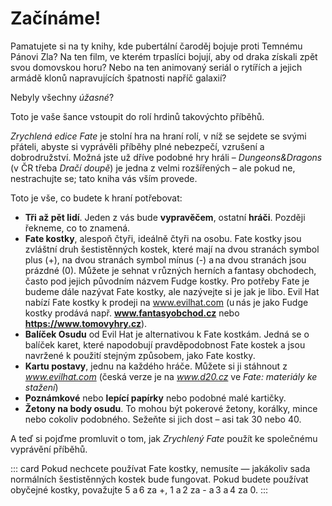 # Začínáme!

Pamatujete si na ty knihy, kde pubertální čaroděj bojuje proti Temnému Pánovi Zla? Na ten film, ve kterém trpaslíci bojují, aby od draka získali zpět svou domovskou horu? Nebo na ten animovaný seriál o rytířích a jejich armádě klonů napravujících špatnosti napříč galaxií?

Nebyly všechny *úžasné*?

Toto je vaše šance vstoupit do rolí hrdinů takovýchto příběhů.

*Zrychlená edice Fate* je stolní hra na hraní rolí, v níž se sejdete se svými přáteli, abyste si vyprávěli příběhy plné nebezpečí, vzrušení a dobrodružství. Možná jste už dříve podobné hry hráli – *Dungeons&Dragons* (v ČR třeba *Dračí doupě*) je jedna z velmi rozšířených – ale pokud ne, nestrachujte se; tato kniha vás vším provede.

Toto je vše, co budete k hraní potřebovat:

* **Tři až pět lidí**. Jeden z vás bude **vypravěčem**, ostatní **hráči**. Později řekneme, co to znamená. 
* **Fate kostky**, alespoň čtyři, ideálně čtyři na osobu. Fate kostky jsou zvláštní druh šestistěnných kostek, které mají na dvou stranách symbol plus (<span class="fate-font">+</span>), na dvou stranách symbol mínus (<span class="fate-font">-</span>) a na dvou stranách jsou prázdné (<span class="fate-font">0</span>). Můžete je sehnat v různých herních a fantasy obchodech, často pod jejich původním názvem Fudge kostky. Pro potřeby Fate je budeme dále nazývat Fate kostky, ale nazývejte si je jak je libo. Evil Hat nabízí Fate kostky k prodeji na www.evilhat.com (u nás je jako Fudge kostky prodává např. **www.fantasyobchod.cz** nebo **https://www.tomovyhry.cz**).
* **Balíček Osudu** od Evil Hat je alternativou k Fate kostkám. Jedná se o balíček karet, které napodobují pravděpodobnost Fate kostek a jsou navržené k použití stejným způsobem, jako Fate kostky.
* **Kartu postavy**, jednu na každého hráče. Můžete si ji stáhnout z *www.evilhat.com* (česká verze je na *www.d20.cz* ve *Fate: materiály ke stažení*)
* **Poznámkové** nebo **lepící papírky** nebo podobné malé kartičky.
* **Žetony na body osudu**. To mohou být pokerové žetony, korálky, mince nebo cokoliv podobného. Sežeňte si jich dost – asi tak 30 nebo 40.

A teď si pojďme promluvit o tom, jak *Zrychlený Fate* použít ke společnému vyprávění příběhů. 

::: card
Pokud nechcete používat Fate kostky, nemusíte — jakákoliv sada normálních šestistěnných kostek bude fungovat. Pokud budete používat obyčejné kostky, považujte 5 a 6 za <span class="fate-font">+</span>, 1 a 2 za <span class="fate-font">-</span> a 3 a 4 za <span class="fate-font">0</span>.
:::
